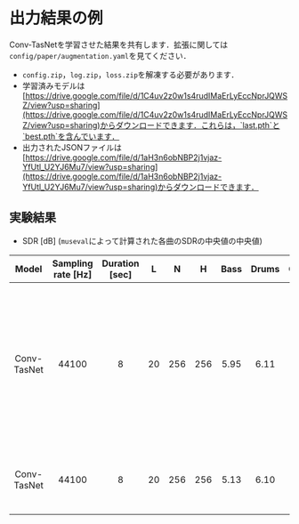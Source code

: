 # 出力結果の例
Conv-TasNetを学習させた結果を共有します．拡張に関しては`config/paper/augmentation.yaml`を見てください．
- `config.zip`，`log.zip`，`loss.zip`を解凍する必要があります．
- 学習済みモデルは[https://drive.google.com/file/d/1C4uv2z0w1s4rudIMaErLyEccNprJQWSZ/view?usp=sharing](https://drive.google.com/file/d/1C4uv2z0w1s4rudIMaErLyEccNprJQWSZ/view?usp=sharing)からダウンロードできます．これらは，`last.pth`と`best.pth`を含んでいます．
- 出力されたJSONファイルは[https://drive.google.com/file/d/1aH3n6obNBP2j1vjaz-YfUtl_U2YJ6Mu7/view?usp=sharing](https://drive.google.com/file/d/1aH3n6obNBP2j1vjaz-YfUtl_U2YJ6Mu7/view?usp=sharing)からダウンロードできます．

## 実験結果
- SDR [dB] (`museval`によって計算された各曲のSDRの中央値の中央値)

| Model | Sampling rate [Hz] | Duration [sec] | L | N | H | Bass | Drums | Other | Vocals | Accompaniment | Average | Note |
| :---: | :---: | :---: | :---: | :---: | :---: | :---: | :---: | :---: | :---: | :---: | :---: | :---: |
| Conv-TasNet | 44100 | 8 | 20 | 256 | 256 | 5.95 | 6.11 | 3.78 | 5.59 | 11.90 | 5.36 | 検証ロスが最小となるエポックで学習を止めた場合 |
| Conv-TasNet | 44100 | 8 | 20 | 256 | 256 | 5.13 | 6.10 | 3.57 | 5.82 | 12.00 | 5.16 | 100エポック学習後 |